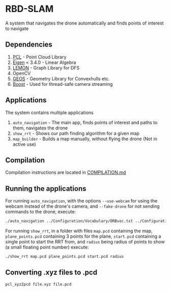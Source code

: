 # RBD-SLAM

A system that navigates the drone automatically and finds points of interest to navigate

## Dependencies

1. [PCL](https://pointclouds.org/) - Point Cloud Library
2. [Eigen](https://eigen.tuxfamily.org/) < 3.4.0 - Linear Algebra
3. [LEMON](https://lemon.cs.elte.hu/trac/lemon) - Graph Library for DFS
4. OpenCV
5. [GEOS](https://libgeos.org/) - Geometry Library for Convexhulls etc.
6. [Boost](https://www.boost.org/) - Used for thread-safe camera streaming

## Applications

The system contains multiple applications

1. `auto_navigation` - The main app, finds points of interest and paths to them, navigates the drone
2. `show_rrt` - Shows our path finding algorithm for a given map
3. `map_builder` - Builds a map manually, without flying the drone (Not in active use)

## Compilation

Compilation instructions are located in [COMPILATION.md](COMPILATION.md)

## Running the applications

For running `auto_navigation`, with the options `--use-webcam` for using the webcam instead of the drone's camera, and `--fake-drone` for not sending commands to the drone, execute:

```bash
./auto_navigation ../Configuration/Vocabulary/ORBvoc.txt ../Configuration/CalibrationFiles/tello_9F5EC2_640.yaml [--use-webcam] [--fake-drone]
```

For running `show_rrt`, in a folder with files `map.pcd` containing the map, `plane_points.pcd` containing 3 points for the plane, `start.pcd` containing a single point to start the RRT from, and `radius` being radius of points to show (a small floating point number) execute:

```bash
./show_rrt map.pcd plane_points.pcd start.pcd radius
```

## Converting .xyz files to .pcd

```bash
pcl_xyz2pcd file.xyz file.pcd
```
